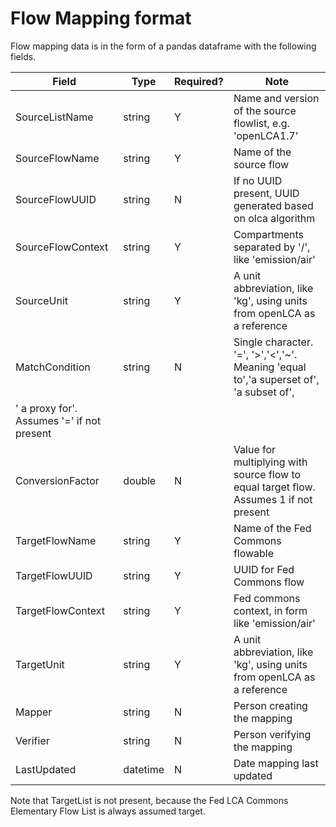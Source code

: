 # Flow Mapping format

Flow mapping data is in the form of a pandas dataframe with the following fields.

Field |	Type |	Required? | Note |
----- | ---- | --------  | ----------- |
SourceListName | string | Y | Name and version of the source flowlist, e.g. 'openLCA1.7' |
SourceFlowName	| string | Y | Name of the source flow |
SourceFlowUUID	| string | N | If no UUID present, UUID generated based on olca algorithm|
SourceFlowContext | string | Y | Compartments separated by '/', like 'emission/air'|
SourceUnit | string | Y | A unit abbreviation, like 'kg', using units from openLCA as a reference |
MatchCondition | string | N |Single character. '=', '>','<','~'. Meaning 'equal to','a superset of', 'a subset of', 
' a proxy for'. Assumes '=' if not present|
ConversionFactor | double | N |	Value for multiplying with source flow to equal target flow. Assumes 1 if not present |
TargetFlowName | string | Y | Name of the Fed Commons flowable |
TargetFlowUUID	| string| Y| UUID for Fed Commons flow |
TargetFlowContext | string | Y | Fed commons context, in form like 'emission/air' |
TargetUnit | string | Y | A unit abbreviation, like 'kg', using units from openLCA as a reference |
Mapper	| string | N	|Person creating the mapping |
Verifier |	string | N |Person verifying the mapping |
LastUpdated | datetime | N | Date mapping last updated |

Note that TargetList is not present, because the Fed LCA Commons Elementary Flow List
 is always assumed target.